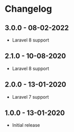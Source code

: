 # Changelog

## 3.0.0 - 08-02-2022
- Laravel 8 support

## 2.1.0 - 10-08-2020
- Laravel 8 support

## 2.0.0 - 13-01-2020
- Laravel 7 support

## 1.0.0 - 13-01-2020
- Initial release
